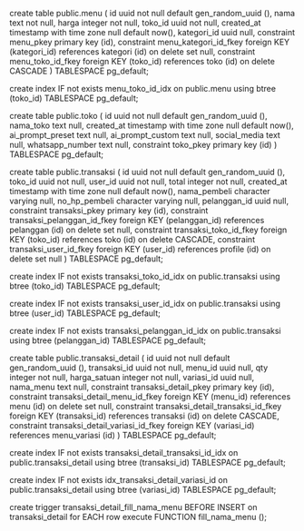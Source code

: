 create table public.menu (
  id uuid not null default gen_random_uuid (),
  nama text not null,
  harga integer not null,
  toko_id uuid not null,
  created_at timestamp with time zone null default now(),
  kategori_id uuid null,
  constraint menu_pkey primary key (id),
  constraint menu_kategori_id_fkey foreign KEY (kategori_id) references kategori (id) on delete set null,
  constraint menu_toko_id_fkey foreign KEY (toko_id) references toko (id) on delete CASCADE
) TABLESPACE pg_default;

create index IF not exists menu_toko_id_idx on public.menu using btree (toko_id) TABLESPACE pg_default;

create table public.toko (
  id uuid not null default gen_random_uuid (),
  nama_toko text null,
  created_at timestamp with time zone null default now(),
  ai_prompt_preset text null,
  ai_prompt_custom text null,
  social_media text null,
  whatsapp_number text null,
  constraint toko_pkey primary key (id)
) TABLESPACE pg_default;

create table public.transaksi (
  id uuid not null default gen_random_uuid (),
  toko_id uuid not null,
  user_id uuid not null,
  total integer not null,
  created_at timestamp with time zone null default now(),
  nama_pembeli character varying null,
  no_hp_pembeli character varying null,
  pelanggan_id uuid null,
  constraint transaksi_pkey primary key (id),
  constraint transaksi_pelanggan_id_fkey foreign KEY (pelanggan_id) references pelanggan (id) on delete set null,
  constraint transaksi_toko_id_fkey foreign KEY (toko_id) references toko (id) on delete CASCADE,
  constraint transaksi_user_id_fkey foreign KEY (user_id) references profile (id) on delete set null
) TABLESPACE pg_default;

create index IF not exists transaksi_toko_id_idx on public.transaksi using btree (toko_id) TABLESPACE pg_default;

create index IF not exists transaksi_user_id_idx on public.transaksi using btree (user_id) TABLESPACE pg_default;

create index IF not exists transaksi_pelanggan_id_idx on public.transaksi using btree (pelanggan_id) TABLESPACE pg_default;

create table public.transaksi_detail (
  id uuid not null default gen_random_uuid (),
  transaksi_id uuid not null,
  menu_id uuid null,
  qty integer not null,
  harga_satuan integer not null,
  variasi_id uuid null,
  nama_menu text null,
  constraint transaksi_detail_pkey primary key (id),
  constraint transaksi_detail_menu_id_fkey foreign KEY (menu_id) references menu (id) on delete set null,
  constraint transaksi_detail_transaksi_id_fkey foreign KEY (transaksi_id) references transaksi (id) on delete CASCADE,
  constraint transaksi_detail_variasi_id_fkey foreign KEY (variasi_id) references menu_variasi (id)
) TABLESPACE pg_default;

create index IF not exists transaksi_detail_transaksi_id_idx on public.transaksi_detail using btree (transaksi_id) TABLESPACE pg_default;

create index IF not exists idx_transaksi_detail_variasi_id on public.transaksi_detail using btree (variasi_id) TABLESPACE pg_default;

create trigger transaksi_detail_fill_nama_menu BEFORE INSERT on transaksi_detail for EACH row
execute FUNCTION fill_nama_menu ();

